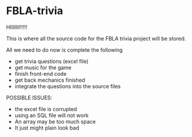 # FBLA-trivia
HIIIIIII!!!!!


This is where all the source code for the FBLA trivia project will be stored.

All we need to do now is complete the following

- get trivia questions (excel file)
- get music for the game
- finish front-end code
- get back mechanics finished
- integrate the questions into the source files

POSSIBLE ISSUES:

- the excel file is corrupted
- using an SQL file will not work
- An array may be too much space
- It just might plain look bad

